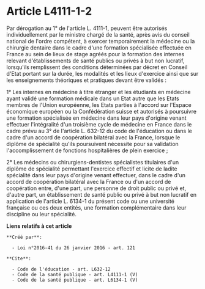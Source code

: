 # Article L4111-1-2

Par dérogation au 1° de l'article L. 4111-1, peuvent être autorisés individuellement par le ministre chargé de la santé,
après avis du conseil national de l'ordre compétent, à exercer temporairement la médecine ou la chirurgie dentaire dans le
cadre d'une formation spécialisée effectuée en France au sein de lieux de stage agréés pour la formation des internes
relevant d'établissements de santé publics ou privés à but non lucratif, lorsqu'ils remplissent des conditions déterminées
par décret en Conseil d'Etat portant sur la durée, les modalités et les lieux d'exercice ainsi que sur les enseignements
théoriques et pratiques devant être validés : 

1° Les internes en médecine à titre étranger et les étudiants en médecine ayant validé une formation médicale dans un Etat
autre que les Etats membres de l'Union européenne, les Etats parties à l'accord sur l'Espace économique européen ou la
Confédération suisse et autorisés à poursuivre une formation spécialisée en médecine dans leur pays d'origine venant
effectuer l'intégralité d'un troisième cycle de médecine en France dans le cadre prévu au 3° de l'article L. 632-12 du code
de l'éducation ou dans le cadre d'un accord de coopération bilatéral avec la France, lorsque le diplôme de spécialité qu'ils
poursuivent nécessite pour sa validation l'accomplissement de fonctions hospitalières de plein exercice ; 

2° Les médecins ou chirurgiens-dentistes spécialistes titulaires d'un diplôme de spécialité permettant l'exercice effectif et
licite de ladite spécialité dans leur pays d'origine venant effectuer, dans le cadre d'un accord de coopération bilatéral
avec la France ou d'un accord de coopération entre, d'une part, une personne de droit public ou privé et, d'autre part, un
établissement de santé public ou privé à but non lucratif en application de l'article L. 6134-1 du présent code ou une
université française ou ces deux entités, une formation complémentaire dans leur discipline ou leur spécialité.

**Liens relatifs à cet article**

	**Créé par**:

	  - Loi n°2016-41 du 26 janvier 2016 - art. 121

	**Cite**:

	  - Code de l'éducation - art. L632-12
	  - Code de la santé publique - art. L4111-1 (V)
	  - Code de la santé publique - art. L6134-1 (V)
